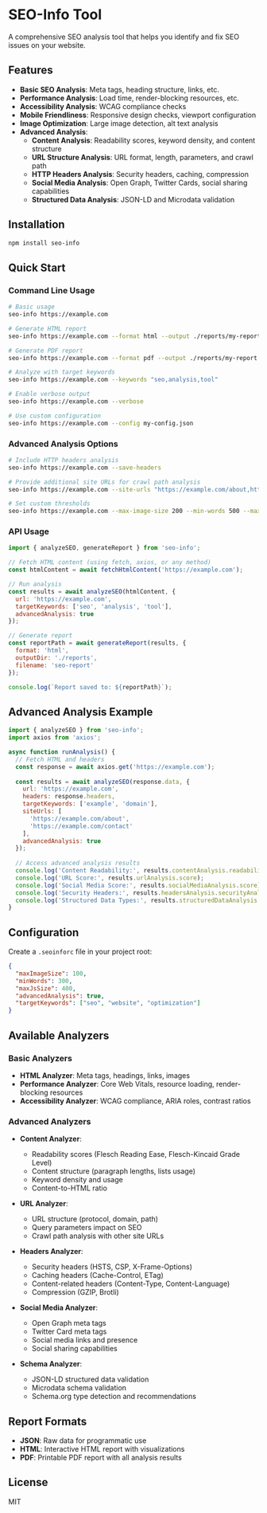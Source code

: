 # SEO-Info Tool

A comprehensive SEO analysis tool that helps you identify and fix SEO issues on your website.

## Features

- **Basic SEO Analysis**: Meta tags, heading structure, links, etc.
- **Performance Analysis**: Load time, render-blocking resources, etc.
- **Accessibility Analysis**: WCAG compliance checks
- **Mobile Friendliness**: Responsive design checks, viewport configuration
- **Image Optimization**: Large image detection, alt text analysis
- **Advanced Analysis**:
  - **Content Analysis**: Readability scores, keyword density, and content structure
  - **URL Structure Analysis**: URL format, length, parameters, and crawl path
  - **HTTP Headers Analysis**: Security headers, caching, compression
  - **Social Media Analysis**: Open Graph, Twitter Cards, social sharing capabilities
  - **Structured Data Analysis**: JSON-LD and Microdata validation

## Installation

```bash
npm install seo-info
```

## Quick Start

### Command Line Usage

```bash
# Basic usage
seo-info https://example.com

# Generate HTML report
seo-info https://example.com --format html --output ./reports/my-report

# Generate PDF report
seo-info https://example.com --format pdf --output ./reports/my-report

# Analyze with target keywords
seo-info https://example.com --keywords "seo,analysis,tool"

# Enable verbose output
seo-info https://example.com --verbose

# Use custom configuration
seo-info https://example.com --config my-config.json
```

### Advanced Analysis Options

```bash
# Include HTTP headers analysis
seo-info https://example.com --save-headers

# Provide additional site URLs for crawl path analysis
seo-info https://example.com --site-urls "https://example.com/about,https://example.com/contact"

# Set custom thresholds
seo-info https://example.com --max-image-size 200 --min-words 500 --max-js-size 500
```

### API Usage

```javascript
import { analyzeSEO, generateReport } from 'seo-info';

// Fetch HTML content (using fetch, axios, or any method)
const htmlContent = await fetchHtmlContent('https://example.com');

// Run analysis
const results = await analyzeSEO(htmlContent, {
  url: 'https://example.com',
  targetKeywords: ['seo', 'analysis', 'tool'],
  advancedAnalysis: true
});

// Generate report
const reportPath = await generateReport(results, {
  format: 'html',
  outputDir: './reports',
  filename: 'seo-report'
});

console.log(`Report saved to: ${reportPath}`);
```

## Advanced Analysis Example

```javascript
import { analyzeSEO } from 'seo-info';
import axios from 'axios';

async function runAnalysis() {
  // Fetch HTML and headers
  const response = await axios.get('https://example.com');
  
  const results = await analyzeSEO(response.data, {
    url: 'https://example.com',
    headers: response.headers,
    targetKeywords: ['example', 'domain'],
    siteUrls: [
      'https://example.com/about',
      'https://example.com/contact'
    ],
    advancedAnalysis: true
  });
  
  // Access advanced analysis results
  console.log('Content Readability:', results.contentAnalysis.readability.score);
  console.log('URL Score:', results.urlAnalysis.score);
  console.log('Social Media Score:', results.socialMediaAnalysis.score);
  console.log('Security Headers:', results.headersAnalysis.securityAnalysis.score);
  console.log('Structured Data Types:', results.structuredDataAnalysis.schemaTypes);
}
```

## Configuration

Create a `.seoinforc` file in your project root:

```json
{
  "maxImageSize": 100,
  "minWords": 300,
  "maxJsSize": 400,
  "advancedAnalysis": true,
  "targetKeywords": ["seo", "website", "optimization"]
}
```

## Available Analyzers

### Basic Analyzers
- **HTML Analyzer**: Meta tags, headings, links, images
- **Performance Analyzer**: Core Web Vitals, resource loading, render-blocking resources
- **Accessibility Analyzer**: WCAG compliance, ARIA roles, contrast ratios

### Advanced Analyzers
- **Content Analyzer**: 
  - Readability scores (Flesch Reading Ease, Flesch-Kincaid Grade Level)
  - Content structure (paragraph lengths, lists usage)
  - Keyword density and usage
  - Content-to-HTML ratio
  
- **URL Analyzer**:
  - URL structure (protocol, domain, path)
  - Query parameters impact on SEO
  - Crawl path analysis with other site URLs
  
- **Headers Analyzer**:
  - Security headers (HSTS, CSP, X-Frame-Options)
  - Caching headers (Cache-Control, ETag)
  - Content-related headers (Content-Type, Content-Language)
  - Compression (GZIP, Brotli)
  
- **Social Media Analyzer**:
  - Open Graph meta tags
  - Twitter Card meta tags
  - Social media links and presence
  - Social sharing capabilities
  
- **Schema Analyzer**:
  - JSON-LD structured data validation
  - Microdata schema validation
  - Schema.org type detection and recommendations

## Report Formats

- **JSON**: Raw data for programmatic use
- **HTML**: Interactive HTML report with visualizations
- **PDF**: Printable PDF report with all analysis results

## License

MIT




